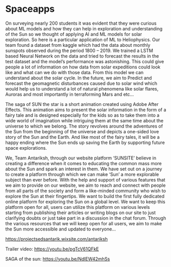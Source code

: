 # Spaceapps
On surveying nearly 200 students it was evident that they were curious about ML models and how they can help in exploration and understanding of the Sun so we thought of applying AI and ML models for solar exploration.
So here is a particular application of ML to Heliophysics. Our team found a dataset from kaggle which had the data about monthly sunspots observed during the period 1800 – 2019. We trained a LSTM based Neural Network on the data and tried to forecast the results in the test dataset and the model’s performance was astonishing. This could give people a lot of information on how data from solar expeditions could look like and what can we do with those data. From this model we can understand about the solar cycle.
In the future, we aim to Predict and forecast the geomagnetic disturbances caused due to solar wind which would help us to understand a lot of natural phenomena like solar flares, Auroras and most importantly in terraforming Mars and etc…
 
 
 
 
 
The saga of SUN the star is a short animation created using Adobe After Effects. This animation aims to present the solar information in the form of a fairy tale and is designed especially for the kids so as to take them into a wide world of imagination while intriguing them at the same time about the universe to which we belong. The story revolves around the adventures of the Sun from the beginning of the universe and depicts a one-sided love story of the Sun and the Earth. And like most of the fairy tales, it will be a happy ending where the Sun ends up saving the Earth by supporting future space explorations.
 
We, Team Antariksh, through our website platform ‘SUNSITE’ believe in creating a difference when it comes to educating the common mass more about the Sun and spark an interest in them. We have set out on a journey to create a platform through which we can make ‘Sun’ a more explorable subject than ever before. With the help and support of various features that we aim to provide on our website, we aim to reach and connect with people from all parts of the society and form a like-minded community who wish to explore the Sun at their fingertips. We want to build the first fully dedicated online platform for exploring the Sun on a global level. We want to keep this platform open for all, users can utilize this platform on various levels starting from publishing their articles or writing blogs on our site to just clarifying doubts or just take part in a discussion in the chat forum. Through the various resources that we will keep open for all users, we aim to make the Sun more accessible and updated to everyone…


https://projectsedsantarik.wixsite.com/antariksh

Trailer video: https://youtu.be/pgTcV61QFkE

SAGA of the sun: https://youtu.be/NdlEW42mhSs

